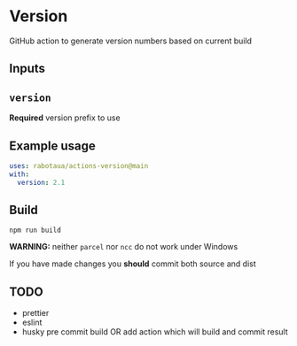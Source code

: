 # Version

GitHub action to generate version numbers based on current build

## Inputs

## `version`

**Required** version prefix to use

## Example usage

```yml
uses: rabotaua/actions-version@main
with:
  version: 2.1
```

## Build

`npm run build`

**WARNING:** neither `parcel` nor `ncc` do not work under Windows

If you have made changes you **should** commit both source and dist

## TODO

- prettier
- eslint
- husky pre commit build OR add action which will build and commit result
